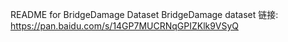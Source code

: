 README for BridgeDamage Dataset
BridgeDamage dataset  链接: https://pan.baidu.com/s/14GP7MUCRNqGPIZKlk9VSyQ
